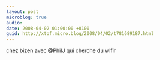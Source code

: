 ```yaml
---
layout: post
microblog: true
audio: 
date: 2008-04-02 01:00:00 +0100
guid: http://xtof.micro.blog/2008/04/02/t781689187.html
---
```

chez bizen avec @PhilJ qui cherche du wifir
